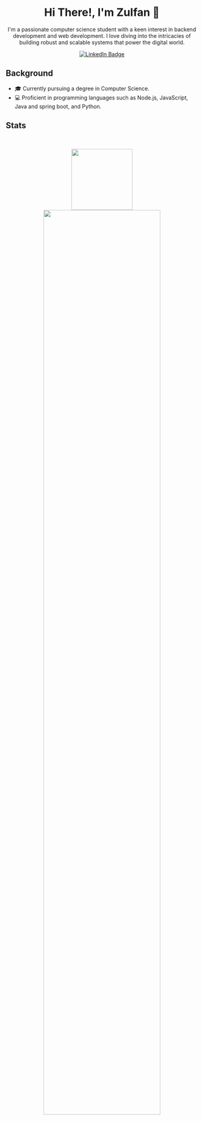 <div align="center">
  <h1>Hi There!, I'm Zulfan 👋</h1>
</div>
<div id="badges" align="center">
  <p>  I'm  a passionate computer science student with a keen interest in backend development and web development. I love diving into the intricacies of building robust and scalable systems that power the digital world.</p>
  <a href="https://www.linkedin.com/in/muhamadzulfan/" target="_blank">  
    <img src="https://img.shields.io/badge/LinkedIn-blue?style=for-the-badge&logo=linkedin&logoColor=white" alt="LinkedIn Badge"/>
  </a>
  <br>
<img src="https://komarev.com/ghpvc/?username=neunicorn&style=flat-square&color=blue" alt=""/>
</div>

## Background
- 🎓 Currently pursuing a degree in Computer Science.
- 💻 Proficient in programming languages such as Node.js, JavaScript, Java and spring boot, and Python. 

## Stats
<br>
<p align="center">
<img src="https://github-readme-stats.vercel.app/api/top-langs/?username=neunicorn&border_radius=0&hide_border=true&layout=compact&bg_color=1B212F&text_color=FFFFFF" height="160px">
  <br>
  <img src="http://github-readme-streak-stats.herokuapp.com?user=neunicorn&background=1B212F&border=1B212F&ring=F08080&sideNums=FFFFFF&sideLabels=FFFFFF&stroke=66718F&fire=F08080&currStreakNum=FFFFFF&currStreakLabel=FFFFFF&dates=FFFFFF" width="78%">
</p>
